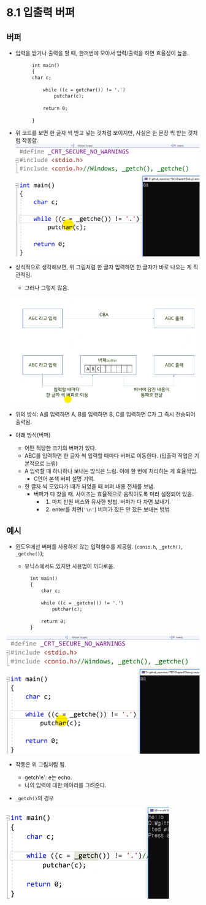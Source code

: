 # 8.1 입출력 버퍼

## 버퍼

- 입력을 받거나 출력을 할 때, 한꺼번에 모아서 입력/출력을 하면 효율성이 높음.

            int main()
            {
            char c;

                while ((c = getchar()) != '.')
                    putchar(c);

                return 0;

            }

- 위 코드를 보면 한 글자 씩 받고 넣는 것처럼 보이지만, 사실은 한 문장 씩 받는 것처럼 작동함.
![](../images/chapter8/buffer2.png)

- 상식적으로 생각해보면, 위 그림처럼 한 글자 입력하면 한 글자가 바로 나오는 게 직관적임.
  - 그러나 그렇지 않음.

![](../images/chapter8/buffer1.png)

- 위의 방식: A를 입력하면 A, B를 입력하면 B, C를 입력하면 C가 그 즉시 전송되어 출력됨.

- 아래 방식(버퍼)
  - 어떤 적당한 크기의 버퍼가 있다.
  - ABC를 입력하면 한 글자 씩 입력할 때마다 버퍼로 이동한다. (입출력 작업은 기본적으로 느림)
  - A 입력할 때 하나하나 보내는 방식은 느림. 이에 한 번에 처리하는 게 효율적임.
    - C언어 본색 버퍼 설명 기억.
  - 한 글자 씩 모았다가 때가 되었을 때 버퍼 내용 전체를 보냄.
    - 버퍼가 다 찼을 때. 사이즈는 효율적으로 움직이도록 미리 설정되어 있음.
      - 1. 마치 만원 버스와 유사한 방법. 버퍼가 다 차면 보내기.
      - 2. enter를 치면(`'\n'`) 버퍼가 찼든 안 찼든 보내는 방법

## 예시

- 윈도우에선 버퍼를 사용하지 않는 입력함수를 제공함. (`conio.h`, `_getch()`, `_getche()`);

  - 유닉스에서도 있지만 사용법이 까다로움.

          int main()
          {
              char c;

              while ((c = _getche()) != '.')
                  putchar(c);

              return 0;
          }

![](../images/chapter8/buffer2.png)

- 작동은 위 그림처럼 됨.

  - getch'e': e는 echo.
  - 나의 입력에 대한 메아리를 그려준다.

- `_getch()`의 경우

![](../images/chapter8/buffer3.png)